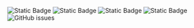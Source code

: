 ![Static Badge](https://img.shields.io/badge/blacklists-60-000000) ![Static Badge](https://img.shields.io/badge/blacklisted-2684117-cc0000) ![Static Badge](https://img.shields.io/badge/whitelisted-2245-00CC00) ![Static Badge](https://img.shields.io/badge/streaming_blacklist-28107-000000) ![GitHub issues](https://img.shields.io/github/issues/fabriziosalmi/blacklists)
